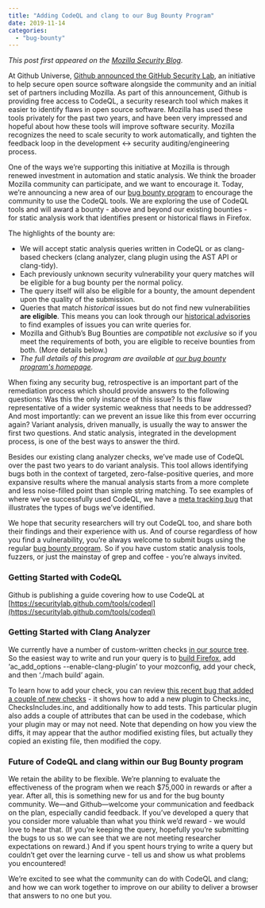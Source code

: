 ```yaml
---
title: "Adding CodeQL and clang to our Bug Bounty Program"
date: 2019-11-14
categories: 
  - "bug-bounty"
---
```


_This post first appeared on the [Mozilla Security Blog](https://blog.mozilla.org/security/2019/11/14/adding-codeql-and-clang-to-our-bug-bounty-program/)._

At Github Universe, [Github announced the GitHub Security Lab](https://github.blog/2019-11-14-announcing-github-security-lab/), an initiative to help secure open source software alongside the community and an initial set of partners including Mozilla. As part of this announcement, Github is providing free access to CodeQL, a security research tool which makes it easier to identify flaws in open source software. Mozilla has used these tools privately for the past two years, and have been very impressed and hopeful about how these tools will improve software security. Mozilla recognizes the need to scale security to work automatically, and tighten the feedback loop in the development <-> security auditing/engineering process.

One of the ways we’re supporting this initiative at Mozilla is through renewed investment in automation and static analysis. We think the broader Mozilla community can participate, and we want to encourage it. Today, we’re announcing a new area of our [bug bounty program](https://www.mozilla.org/en-US/security/client-bug-bounty/) to encourage the community to use the CodeQL tools. We are exploring the use of CodeQL tools and will award a bounty - above and beyond our existing bounties - for static analysis work that identifies present or historical flaws in Firefox.

The highlights of the bounty are:

- We will accept static analysis queries written in CodeQL or as clang-based checkers (clang analyzer, clang plugin using the AST API or clang-tidy).
- Each previously unknown security vulnerability your query matches will be eligible for a bug bounty per the normal policy.
- The query itself will also be eligible for a bounty, the amount dependent upon the quality of the submission.
- Queries that match _historical_ issues but do not find new vulnerabilities **are eligible**. This means you can look through our [historical advisories](https://www.mozilla.org/en-US/security/advisories/) to find examples of issues you can write queries for.
- Mozilla and Github’s Bug Bounties are _compatible_ not _exclusive_ so if you meet the requirements of both, you are eligible to receive bounties from both. (More details below.)
- _The full details of this program are available at_ [_our bug bounty program's homepage_](https://www.mozilla.org/en-US/security/client-bug-bounty/)_._

When fixing any security bug, retrospective is an important part of the remediation process which should provide answers to the following questions: Was this the only instance of this issue? Is this flaw representative of a wider systemic weakness that needs to be addressed? And most importantly: can we prevent an issue like this from ever occurring again? Variant analysis, driven manually, is usually the way to answer the first two questions. And static analysis, integrated in the development process, is one of the best ways to answer the third.

Besides our existing clang analyzer checks, we’ve made use of CodeQL over the past two years to do variant analysis. This tool allows identifying bugs both in the context of targeted, zero-false-positive queries, and more expansive results where the manual analysis starts from a more complete and less noise-filled point than simple string matching. To see examples of where we’ve successfully used CodeQL, we have a [meta tracking bug](https://bugzilla.mozilla.org/show_bug.cgi?id=1458117) that illustrates the types of bugs we’ve identified.

We hope that security researchers will try out CodeQL too, and share both their findings and their experience with us. And of course regardless of how you find a vulnerability, you’re always welcome to submit bugs using the regular [bug bounty program](https://www.mozilla.org/en-US/security/client-bug-bounty/). So if you have custom static analysis tools, fuzzers, or just the mainstay of grep and coffee - you’re always invited.

### Getting Started with CodeQL

Github is publishing a guide covering how to use CodeQL at [https://securitylab.github.com/tools/codeql](https://securitylab.github.com/tools/codeql)

### Getting Started with Clang Analyzer

We currently have a number of custom-written checks [in our source tree](https://searchfox.org/mozilla-central/source/build/clang-plugin). So the easiest way to write and run your query is to [build Firefox](https://developer.mozilla.org/en-US/docs/Mozilla/Developer_guide/Build_Instructions/Simple_Firefox_build), add ‘ac\_add\_options --enable-clang-plugin’ to your mozconfig, add your check, and then ‘./mach build’ again.

To learn how to add your check, you can review [this recent bug that added a couple of new checks](https://bugzilla.mozilla.org/show_bug.cgi?id=1569681) - it shows how to add a new plugin to Checks.inc, ChecksIncludes.inc, and additionally how to add tests. This particular plugin also adds a couple of attributes that can be used in the codebase, which your plugin may or may not need. Note that depending on how you view the diffs, it may appear that the author modified existing files, but actually they copied an existing file, then modified the copy.

### Future of CodeQL and clang within our Bug Bounty program

We retain the ability to be flexible. We’re planning to evaluate the effectiveness of the program when we reach $75,000 in rewards or after a year. After all, this is something new for us and for the bug bounty community. We—and Github—welcome your communication and feedback on the plan, especially candid feedback. If you’ve developed a query that you consider more valuable than what you think we’d reward - we would love to hear that. (If you’re keeping the query, hopefully you’re submitting the bugs to us so we can see that we are not meeting researcher expectations on reward.) And if you spent hours trying to write a query but couldn’t get over the learning curve - tell us and show us what problems you encountered!

We’re excited to see what the community can do with CodeQL and clang; and how we can work together to improve on our ability to deliver a browser that answers to no one but you.
